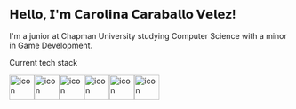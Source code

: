 ## 𝗛𝗲𝗹𝗹𝗼, 𝗜'𝗺 𝗖𝗮𝗿𝗼𝗹𝗶𝗻𝗮 𝗖𝗮𝗿𝗮𝗯𝗮𝗹𝗹𝗼 𝗩𝗲𝗹𝗲𝘇! 

I'm a junior at Chapman University studying Computer Science with a minor in Game Development. 

Current tech stack
<div style="display: flex; align-items: flex-start;"><img src="https://techstack-generator.vercel.app/cpp-icon.svg" alt="icon" width="45" height="45" /><img src="https://techstack-generator.vercel.app/csharp-icon.svg" alt="icon" width="45" height="45" /><img src="https://techstack-generator.vercel.app/python-icon.svg" alt="icon" width="45" height="45" /><img src="https://techstack-generator.vercel.app/docker-icon.svg" alt="icon" width="45" height="45" /><img src="https://techstack-generator.vercel.app/github-icon.svg" alt="icon" width="45" height="45" /><img src="https://techstack-generator.vercel.app/mysql-icon.svg" alt="icon" width="45" height="45" /></div>
<!--
**carolcv04/carolcv04** is a ✨ _special_ ✨ repository because its `README.md` (this file) appears on your GitHub profile.

Here are some ideas to get you started:

- 🔭 I’m currently working on ...
- 🌱 I’m currently learning ...
- 👯 I’m looking to collaborate on ...
- 🤔 I’m looking for help with ...
- 💬 Ask me about ...
- 📫 How to reach me: ...
- 😄 Pronouns: ...
- ⚡ Fun fact: ...
-->
